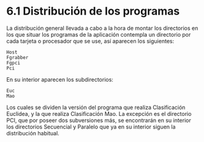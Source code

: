 # 6.1 Distribución de los programas

La distribución general llevada a cabo a la hora de montar los directorios en los que situar los programas de la aplicación contempla un directorio por cada tarjeta o procesador que se use, así aparecen los siguientes:

	Host
	Fgrabber
	Fgpci
	Pci

En su interior aparecen los subdirectorios:

	Euc
	Mao

Los cuales se dividen la versión del programa que realiza Clasificación Euclidea, y la que realiza Clasificación Mao. La excepción es el directorio PCI, que por poseer dos subversiones más, se encontrarán en su interior los directorios Secuencial y Paralelo que ya en su interior siguen la distribución habitual.